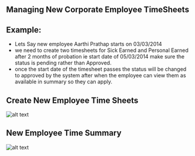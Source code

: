 Managing New Corporate Employee TimeSheets
-----

 Example: 
 ---------
 
  - Lets Say new employee Aarthi Prathap starts on 03/03/2014
  - we need to create two timesheets for Sick Earned and Personal Earned after 2 months of probation ie start date of 05/03/2014 make sure the status is pending rather than Approved.
  - once the start date of the timesheet passes the status will be changed to approved by the system after when the employee can view them as available in summary so they can apply.

 

 Create New Employee Time Sheets
----
![alt text](../../images/timesheets/new-corp-emp-timesheet.png "Time")


 New Employee Time Summary
----
![alt text](../../images/timesheets/new-corp-emp-summary.png "Time")